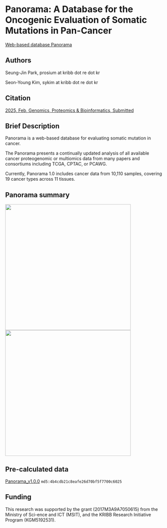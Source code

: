 # Panorama: A Database for the Oncogenic Evaluation of Somatic Mutations in Pan-Cancer
[Web-based database Panorama](http://139.150.65.64:8080/)


## Authors
Seung-Jin Park, prosium at kribb dot re dot kr

Seon-Young Kim, sykim at kribb dot re dot kr

## Citation
[2025, Feb, Genomics, Proteomics & Bioinformatics, Submitted](https://academic.oup.com/gpb)


## Brief Description
Panorama is a web-based database for evaluating somatic mutation in cancer. 

The Panorama presents a continually updated analysis of all available cancer proteogenomic or multiomics data from many papers and consortiums including TCGA, CPTAC, or PCAWG. 

Currently, Panorama 1.0 includes cancer data from 10,110 samples, covering 19 cancer types across 11 tissues.



## Panorama summary
<img src="https://github.com/user-attachments/assets/10dade95-aa38-46b2-9450-d527496458a6" width="400">
<img src="https://github.com/user-attachments/assets/c593b213-9f42-416c-8084-4dd991583a71" width="400">


## Pre-calculated data
[Panorama_v1.0.0](https://zenodo.org/records/13917575/files/PANORAMA_v1.0.0.parquet?download=1)
`
md5:4b4cdb21c8eafe26d70bf5f7700c6025 
`

## Funding
This research was supported by the grant (2017M3A9A7050615) from the Ministry of Sci-ence and ICT (MSIT), and the KRIBB Research Initiative Program (KGM5192531).

